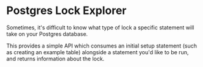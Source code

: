 # Postgres Lock Explorer

Sometimes, it's difficult to know what type of lock a specific statement will
take on your Postgres database.

This provides a simple API which consumes an initial setup statement (such as
creating an example table) alongside a statement you'd like to be run, and
returns information about the lock.
